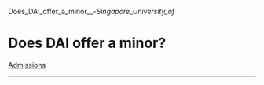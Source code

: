 Does_DAI_offer_a_minor__-_Singapore_University_of_



Does DAI offer a minor?
=======================

[Admissions](https://www.sutd.edu.sg/tag/admissions/)

---

